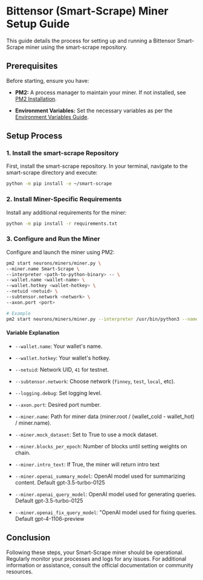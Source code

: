 # Bittensor (Smart-Scrape) Miner Setup Guide

This guide details the process for setting up and running a Bittensor Smart-Scrape miner using the smart-scrape repository.

## Prerequisites
Before starting, ensure you have:

- **PM2:** A process manager to maintain your miner. If not installed, see [PM2 Installation](https://pm2.io/docs/runtime/guide/installation/).

- **Environment Variables:** Set the necessary variables as per the [Environment Variables Guide](./env_variables.md).

## Setup Process

### 1. Install the smart-scrape Repository
First, install the smart-scrape repository. In your terminal, navigate to the smart-scrape directory and execute:

```sh
python -m pip install -e ~/smart-scrape
```

### 2. Install Miner-Specific Requirements
Install any additional requirements for the miner:

```sh
python -m pip install -r requirements.txt
```

### 3. Configure and Run the Miner
Configure and launch the miner using PM2:

```sh
pm2 start neurons/miners/miner.py \
--miner.name Smart-Scrape \
--interpreter <path-to-python-binary> -- \
--wallet.name <wallet-name> \
--wallet.hotkey <wallet-hotkey> \
--netuid <netuid> \
--subtensor.network <network> \
--axon.port <port>

# Example
pm2 start neurons/miners/miner.py --interpreter /usr/bin/python3 --name miner_1 -- --wallet.name miner --wallet.hotkey default --subtensor.network testnet --netuid 41 --axon.port 14001
```

#### Variable Explanation
- `--wallet.name`: Your wallet's name.
- `--wallet.hotkey`: Your wallet's hotkey.
- `--netuid`: Network UID, `41` for testnet.
- `--subtensor.network`: Choose network (`finney`, `test`, `local`, etc).
- `--logging.debug`: Set logging level.
- `--axon.port`: Desired port number.

- `--miner.name`: Path for miner data (miner.root / (wallet_cold - wallet_hot) / miner.name).
- `--miner.mock_dataset`: Set to True to use a mock dataset.
- `--miner.blocks_per_epoch`: Number of blocks until setting weights on chain.
- `--miner.intro_text`: If True, the miner will return intro text
- `--miner.openai_summary_model`: OpenAI model used for summarizing content. Default gpt-3.5-turbo-0125
- `--miner.openai_query_model`: OpenAI model used for generating queries. Default gpt-3.5-turbo-0125
- `--miner.openai_fix_query_model`: "OpenAI model used for fixing queries. Default gpt-4-1106-preview


## Conclusion
Following these steps, your Smart-Scrape miner should be operational. Regularly monitor your processes and logs for any issues. For additional information or assistance, consult the official documentation or community resources.
